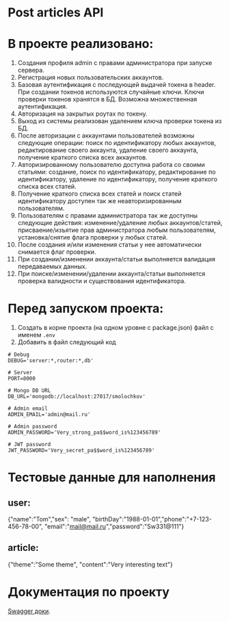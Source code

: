 # Post articles API

# В проекте реализовано:

1. Создания профиля admin с правами администратора при запуске сервера.
2. Регистрация новых пользовательских аккаунтов.
3. Базовая аутентификация с последующей выдачей токена в header. При создании токенов используются случайные ключи. Ключи проверки токенов хранятся в БД. Возможна множественная аутентификация.
4. Авторизация на закрытых роутах по токену.
5. Выход из системы реализован удалением ключа проверки токена из БД.
6. После авторизации с аккаунтами пользователей возможны следующие операции: поиск по идентификатору любых аккаунтов, редактирование своего аккаунта, удаление своего аккаунта, получение краткого списка всех аккаунтов.
7. Авторизированному пользователю доступна работа со своими статьями: создание, поиск по идентификатору, редактирование по идентификатору, удаление по идентификатору, получение краткого списка всех статей.
8. Получение краткого списка всех статей и поиск статей идентификатору доступен так же неавторизированным пользователям.
9. Пользователям с правами администратора так же доступны следующие действия: изменение/удаление любых аккаунтов/статей, присваение/изъятие прав администратора любым пользователям, установка/снятие флага проверки у любых статей.
10. После создания и/или изменения статьи у нее автоматически снимается флаг проверки.
11. При создании/изменении аккаунта/статьи выполняется валидация передаваемых данных.
12. При поиске/изменении/удалении аккаунта/статьи выполняется проверка валидности и существования идентификатора.

# Перед запуском проекта:

1. Создать в корне проекта (на одном уровне с package.json) файл с именем `.env`
2. Добавить в файл следующий код

```
# Debug
DEBUG='server:*,router:*,db'

# Server
PORT=8000

# Mongo DB URL
DB_URL='mongodb://localhost:27017/smolochkov'

# Admin email
ADMIN_EMAIL='admin@mail.ru'

# Admin password
ADMIN_PASSWORD='Very_strong_pa$$word_is%123456789'

# JWT password
JWT_PASSWORD='Very_secret_pa$$word_is%123456789'
```

# Тестовые данные для наполнения

## user:

{"name":"Tom","sex": "male", "birthDay":"1988-01-01","phone":"+7-123-456-78-00", "email":"mail@mail.ru","password":"Sw331@111"}

## article:

{"theme":"Some theme", "content":"Very interesting text"}

# Документация по проекту

[Swagger доки]().

